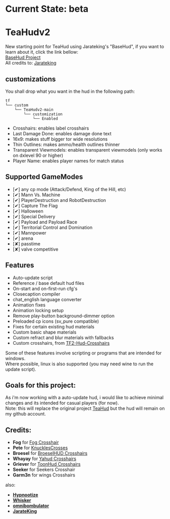 # Current State: beta

# TeaHudv2

New starting point for TeaHud using Jarateking's "BaseHud", if you want to learn about it, click the link bellow: <br>
[BaseHud Project](https://github.com/JarateKing/BaseHud) <br>
All credits to: [Jarateking](https://github.com/JarateKing)

## customizations

You shall drop what you want in the hud in the following path:

```
tf
└── custom
    └── TeaHudv2-main
        └── customization
            └── Enabled
```

* Crosshairs: enables label crosshairs
* Last Damage Done: enables damage done text
* 16x9: makes stuff bigger tor wide resolutions
* Thin Outlines: makes ammo/health outlines thinner
* Transparent Viewmodels: enables transparent viewmodels (only works on dxlevel 90 or higher)
* Player Name: enables player names for match status

## Supported GameModes

* [✔] any cp mode (Attack/Defend, King of the Hill, etc)
* [✔] Mann Vs. Machine
* [✔] PlayerDestruction and RobotDestruction	
* [✔] Capture The Flag	
* [✔] Halloween
* [✔] Special Delivery
* [✔] Payload and Payload Race
* [✔] Territorial Control and Domination
* [✔] Mannpower
* [✔] arena
* [✘] passtime
* [✘] valve competitive

## Features

* Auto-update script
* Reference / base default hud files
* On-start and on-first-run cfg's
* Closecaption compiler
* chat_english language converter
* Animation fixes
* Animation locking setup
* Remove play-button background-dimmer option
* Preloaded cp icons (sv_pure compatible)
* Fixes for certain existing hud materials
* Custom basic shape materials
* Custom refract and blur materials with fallbacks
* Custom crosshairs, from [
TF2-Hud-Crosshairs](https://github.com/Hypnootize/TF2-Hud-Crosshairs)

Some of these features involve scripting or programs that are intended for windows.<br>
Where possible, linux is also supported (you may need wine to run the update script).

## Goals for this project:
As i'm now working with a auto-update hud, i would like to achieve minimal changes and its intended for casual players (for now). <br>
Note: this will replace the original project [TeaHud](https://github.com/DrinkinTea22/TeaHud) but the hud will remain on 
my github account.

## Credits:
* **Fog** for [Fog Crosshair](https://www.teamfortress.tv/14702/release-fogs-crosshairs-v3)<br>
* **Pete** for [KnucklesCrosses](https://www.teamfortress.tv/26790/official-knucklescrosses-release)<br>
* **Broesel** for [BroeselHUD Crosshairs](https://sourceforge.net/projects/broeselhud)<br>
* **Whayay** for [Yahud Crosshairs](https://github.com/whayay/yahud)<br>
* **Griever** for [ToonHud Crosshairs](https://toonhud.com/)<br>
* **Seeker** for Seekers Crosshair<br>
* **Garm3n** for wings Crosshairs<br>

also:

- [**Hypnootize**](https://github.com/Hypnootize)
- [**Whisker**](https://github.com/rbjaxter)
- [**omnibombulator**](https://github.com/omnibombulator)
- [**JarateKing**](https://github.com/JarateKing)

